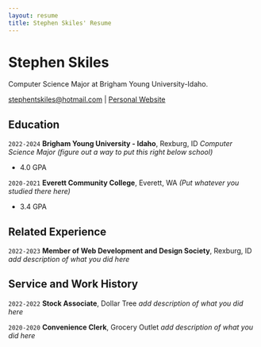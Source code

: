 ```yaml
---
layout: resume
title: Stephen Skiles' Resume
---
```

# Stephen Skiles
Computer Science Major at Brigham Young University-Idaho.

<div id="webaddress">
<a href="stephentskiles@hotmail.com">stephentskiles@hotmail.com</a>
| <a href="https://www.youtube.com/channel/UCCEtnQZX4L-nIPasxN4cdpA">Personal Website</a>
</div>

<!-- https://www.monique.tech/the-art-of-markdown -->


## Education

`2022-2024`
__Brigham Young University - Idaho__, Rexburg, ID
_Computer Science Major (figure out a way to put this right below school)_

- 4.0 GPA

`2020-2021`
__Everett Community College__, Everett, WA
_(Put whatever you studied there here)_

- 3.4 GPA



## Related Experience

`2022-2023`
__Member of Web Development and Design Society__, Rexburg, ID
_add description of what you did here_




## Service and Work History

`2022-2022`
__Stock Associate__, Dollar Tree
_add description of what you did here_

`2020-2020`
__Convenience Clerk__, Grocery Outlet
_add description of what you did here_
